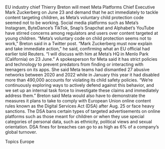 EU industry chief Thierry Breton will meet Meta Platforms Chief Executive Mark Zuckerberg on June 23 and demand that he act immediately to tackle content targeting children, as Meta’s voluntary child protection code seemed not to be working.
Social media platforms such as Meta’s Instagram, ByteDance’s TikTok, Snap’s Snapchat and Alphabet’s YouTube have stirred concerns among regulators and users over content targeted at young children.
“Meta’s voluntary code on child protection seems not to work,” Breton said in a Twitter post.
“Mark Zuckerberg must now explain and take immediate action,” he said, confirming what an EU official had earlier told Reuters. “I will discuss with him at Meta‘s HQ in Menlo Park (California) on 23 June.”
A spokesperson for Meta said it has strict policies and technology to prevent predators from finding or interacting with teenagers on its apps.
She said Meta teams had dismantled 27 abusive networks between 2020 and 2022 while in January this year it had disabled more than 490,000 accounts for violating its child safety policies.
“We’re continuously exploring ways to actively defend against this behavior, and we set up an internal task force to investigate these claims and immediately address them.”
Breton said Meta would also have to demonstrate the measures it plans to take to comply with European Union online content rules known as the Digital Services Act (DSA) after Aug. 25 or face heavy sanctions.
The DSA bans certain types of targeted advertisements on online platforms such as those meant for children or when they use special categories of personal data, such as ethnicity, political views and sexual orientation.
DSA fines for breaches can go to as high as 6% of a company’s global turnover.

Topics
Europe

